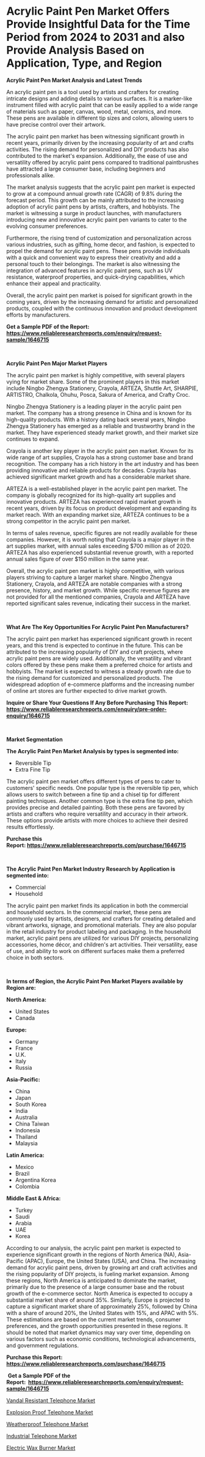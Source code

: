 <p><h1>Acrylic Paint Pen Market Offers Provide Insightful Data for the Time Period from 2024 to 2031 and also Provide Analysis Based on Application, Type, and Region</h1></p><p><strong>Acrylic Paint Pen Market Analysis and Latest Trends</strong></p>
<p><p>An acrylic paint pen is a tool used by artists and crafters for creating intricate designs and adding details to various surfaces. It is a marker-like instrument filled with acrylic paint that can be easily applied to a wide range of materials such as paper, canvas, wood, metal, ceramics, and more. These pens are available in different tip sizes and colors, allowing users to have precise control over their artwork.</p><p>The acrylic paint pen market has been witnessing significant growth in recent years, primarily driven by the increasing popularity of art and crafts activities. The rising demand for personalized and DIY products has also contributed to the market's expansion. Additionally, the ease of use and versatility offered by acrylic paint pens compared to traditional paintbrushes have attracted a large consumer base, including beginners and professionals alike.</p><p>The market analysis suggests that the acrylic paint pen market is expected to grow at a compound annual growth rate (CAGR) of 9.8% during the forecast period. This growth can be mainly attributed to the increasing adoption of acrylic paint pens by artists, crafters, and hobbyists. The market is witnessing a surge in product launches, with manufacturers introducing new and innovative acrylic paint pen variants to cater to the evolving consumer preferences.</p><p>Furthermore, the rising trend of customization and personalization across various industries, such as gifting, home decor, and fashion, is expected to propel the demand for acrylic paint pens. These pens provide individuals with a quick and convenient way to express their creativity and add a personal touch to their belongings. The market is also witnessing the integration of advanced features in acrylic paint pens, such as UV resistance, waterproof properties, and quick-drying capabilities, which enhance their appeal and practicality.</p><p>Overall, the acrylic paint pen market is poised for significant growth in the coming years, driven by the increasing demand for artistic and personalized products, coupled with the continuous innovation and product development efforts by manufacturers.</p></p>
<p><strong>Get a Sample PDF of the Report:&nbsp; <a href="https://www.reliableresearchreports.com/enquiry/request-sample/1646715">https://www.reliableresearchreports.com/enquiry/request-sample/1646715</a></strong></p>
<p>&nbsp;</p>
<p><strong>Acrylic Paint Pen Major Market Players</strong></p>
<p><p>The acrylic paint pen market is highly competitive, with several players vying for market share. Some of the prominent players in this market include Ningbo Zhengya Stationery, Crayola, ARTEZA, Shuttle Art, SHARPIE, ARTISTRO, Chalkola, Ohuhu, Posca, Sakura of America, and Crafty Croc.</p><p>Ningbo Zhengya Stationery is a leading player in the acrylic paint pen market. The company has a strong presence in China and is known for its high-quality products. With a history dating back several years, Ningbo Zhengya Stationery has emerged as a reliable and trustworthy brand in the market. They have experienced steady market growth, and their market size continues to expand.</p><p>Crayola is another key player in the acrylic paint pen market. Known for its wide range of art supplies, Crayola has a strong customer base and brand recognition. The company has a rich history in the art industry and has been providing innovative and reliable products for decades. Crayola has achieved significant market growth and has a considerable market share.</p><p>ARTEZA is a well-established player in the acrylic paint pen market. The company is globally recognized for its high-quality art supplies and innovative products. ARTEZA has experienced rapid market growth in recent years, driven by its focus on product development and expanding its market reach. With an expanding market size, ARTEZA continues to be a strong competitor in the acrylic paint pen market.</p><p>In terms of sales revenue, specific figures are not readily available for these companies. However, it is worth noting that Crayola is a major player in the art supplies market, with annual sales exceeding $700 million as of 2020. ARTEZA has also experienced substantial revenue growth, with a reported annual sales figure of over $150 million in the same year.</p><p>Overall, the acrylic paint pen market is highly competitive, with various players striving to capture a larger market share. Ningbo Zhengya Stationery, Crayola, and ARTEZA are notable companies with a strong presence, history, and market growth. While specific revenue figures are not provided for all the mentioned companies, Crayola and ARTEZA have reported significant sales revenue, indicating their success in the market.</p></p>
<p>&nbsp;</p>
<p><strong>What Are The Key Opportunities For Acrylic Paint Pen Manufacturers?</strong></p>
<p><p>The acrylic paint pen market has experienced significant growth in recent years, and this trend is expected to continue in the future. This can be attributed to the increasing popularity of DIY and craft projects, where acrylic paint pens are widely used. Additionally, the versatility and vibrant colors offered by these pens make them a preferred choice for artists and hobbyists. The market is expected to witness a steady growth rate due to the rising demand for customized and personalized products. The widespread adoption of e-commerce platforms and the increasing number of online art stores are further expected to drive market growth.</p></p>
<p><strong>Inquire or Share Your Questions If Any Before Purchasing This Report: <a href="https://www.reliableresearchreports.com/enquiry/pre-order-enquiry/1646715">https://www.reliableresearchreports.com/enquiry/pre-order-enquiry/1646715</a></strong></p>
<p>&nbsp;</p>
<p><strong>Market Segmentation</strong></p>
<p><strong>The Acrylic Paint Pen Market Analysis by types is segmented into:</strong></p>
<p><ul><li>Reversible Tip</li><li>Extra Fine Tip</li></ul></p>
<p><p>The acrylic paint pen market offers different types of pens to cater to customers' specific needs. One popular type is the reversible tip pen, which allows users to switch between a fine tip and a chisel tip for different painting techniques. Another common type is the extra fine tip pen, which provides precise and detailed painting. Both these pens are favored by artists and crafters who require versatility and accuracy in their artwork. These options provide artists with more choices to achieve their desired results effortlessly.</p></p>
<p><strong>Purchase this Report:&nbsp;<a href="https://www.reliableresearchreports.com/purchase/1646715">https://www.reliableresearchreports.com/purchase/1646715</a></strong></p>
<p>&nbsp;</p>
<p><strong>The Acrylic Paint Pen Market Industry Research by Application is segmented into:</strong></p>
<p><ul><li>Commercial</li><li>Household</li></ul></p>
<p><p>The acrylic paint pen market finds its application in both the commercial and household sectors. In the commercial market, these pens are commonly used by artists, designers, and crafters for creating detailed and vibrant artworks, signage, and promotional materials. They are also popular in the retail industry for product labeling and packaging. In the household market, acrylic paint pens are utilized for various DIY projects, personalizing accessories, home décor, and children's art activities. Their versatility, ease of use, and ability to work on different surfaces make them a preferred choice in both sectors.</p></p>
<p>&nbsp;</p>
<p><strong>In terms of Region, the Acrylic Paint Pen Market Players available by Region are:</strong></p>
<p>
    <p> <strong> North America: </strong>
        <ul>
            <li>United States</li>
            <li>Canada</li>
        </ul>
        </p> 
    <p> <strong> Europe: </strong>
        <ul>
            <li>Germany</li>
            <li>France</li>
            <li>U.K.</li>
            <li>Italy</li>
            <li>Russia</li>
        </ul>
        </p> 
    <p> <strong> Asia-Pacific: </strong>
        <ul>
            <li>China</li>
            <li>Japan</li>
            <li>South Korea</li>
            <li>India</li>
            <li>Australia</li>
            <li>China Taiwan</li>
            <li>Indonesia</li>
            <li>Thailand</li>
            <li>Malaysia</li>
        </ul>
        </p> 
    <p> <strong> Latin America: </strong>
        <ul>
            <li>Mexico</li>
            <li>Brazil</li>
            <li>Argentina Korea</li>
            <li>Colombia</li>
        </ul>
        </p> 
    <p> <strong> Middle East & Africa: </strong>
        <ul>
            <li>Turkey</li>
            <li>Saudi</li>
            <li>Arabia</li>
            <li>UAE</li>
            <li>Korea</li>
        </ul>
    </p>
    </p>
<p><p>According to our analysis, the acrylic paint pen market is expected to experience significant growth in the regions of North America (NA), Asia-Pacific (APAC), Europe, the United States (USA), and China. The increasing demand for acrylic paint pens, driven by growing art and craft activities and the rising popularity of DIY projects, is fueling market expansion. Among these regions, North America is anticipated to dominate the market, primarily due to the presence of a large consumer base and the robust growth of the e-commerce sector. North America is expected to occupy a substantial market share of around 35%. Similarly, Europe is projected to capture a significant market share of approximately 25%, followed by China with a share of around 20%, the United States with 15%, and APAC with 5%. These estimations are based on the current market trends, consumer preferences, and the growth opportunities presented in these regions. It should be noted that market dynamics may vary over time, depending on various factors such as economic conditions, technological advancements, and government regulations.</p></p>
<p><strong>Purchase this Report: <a href="https://www.reliableresearchreports.com/purchase/1646715">https://www.reliableresearchreports.com/purchase/1646715</a></strong></p>
<p>&nbsp;<strong>Get a Sample PDF of the Report:&nbsp;&nbsp;<a href="https://www.reliableresearchreports.com/enquiry/request-sample/1646715">https://www.reliableresearchreports.com/enquiry/request-sample/1646715</a></strong></p>
<p><strong></strong></p>
<p><p><a href="https://github.com/kholmovskayalyudmila/Market-Research-Report-List-2/blob/main/vandal-resistant-telephone-market.md">Vandal Resistant Telephone Market</a></p><p><a href="https://github.com/sofyaavrova/Market-Research-Report-List-2/blob/main/explosion-proof-telephone-market.md">Explosion Proof Telephone Market</a></p><p><a href="https://github.com/merzlyukov93/Market-Research-Report-List-2/blob/main/weatherproof-telephone-market.md">Weatherproof Telephone Market</a></p><p><a href="https://github.com/melchekhinf/Market-Research-Report-List-2/blob/main/industrial-telephone-market.md">Industrial Telephone Market</a></p><p><a href="https://github.com/sndrkn/Market-Research-Report-List-2/blob/main/electric-wax-burner-market.md">Electric Wax Burner Market</a></p></p>